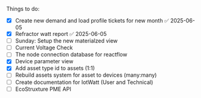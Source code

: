 
Things to do:
- [x] Create new demand and load profile tickets for new month ✅ 2025-06-05
- [x] Refractor watt report ✅ 2025-06-05
- [ ] Sunday: Setup the new materialzed view
- [ ] Current Voltage Check 
- [ ] The node connection database for reactflow
- [x] Device parameter view
- [x] Add asset type id to assets (1:1)
- [ ] Rebuild assets system for asset to devices (many:many)
- [ ] Create documentation for IotWatt (User and Technical)
- [ ] EcoStruxture PME API